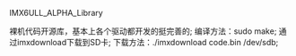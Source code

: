 IMX6ULL_ALPHA_Library

裸机代码开源库，基本上各个驱动都开发的挺完善的;
编译方法：sudo make;
通过imxdownload下载到SD卡;
下载方法：./imxdownload code.bin /dev/sdb;
